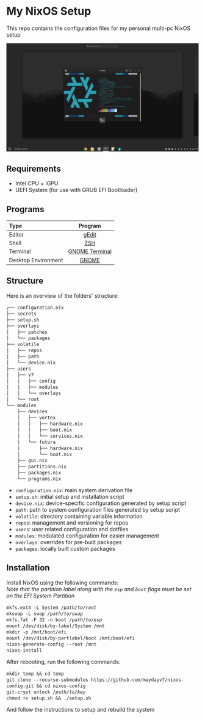 # My NixOS Setup
This repo contains the configuration files for my personal multi-pc NixOS setup

![desktop](./src/desktop.png)

## Requirements
+ Intel CPU + iGPU
+ UEFI System (for use with GRUB EFI Bootloader)

## Programs
| Type                | Program                     |
| :------------------ | :-------------------------: |
| Editor              | [gEdit](https://neovim.io/) |
| Shell               | [ZSH](https://www.zsh.org/) |
| Terminal            | [GNOME Terminal](https://gitlab.gnome.org/GNOME/gnome-terminal) |
| Desktop Environment | [GNOME](https://www.gnome.org/) |

## Structure

Here is an overview of the folders' structure:

```
┌── configuration.nix
├── secrets
├── setup.sh
├── overlays
│   ├── patches
│   └── packages
├── volatile
│   ├── repos
│   ├── path
│   └── device.nix
├── users
│   ├── v7
│   │   ├── config
│   │   ├── modules
│   │   └── overlays
│   └── root
└── modules
    ├── devices
    │   ├── vortex
    │   │   ├── hardware.nix
    │   │   ├── boot.nix
    │   │   └── services.nix
    │   └── futura
    │       ├── hardware.nix
    │       └── boot.nix
    ├── gui.nix
    ├── partitions.nix
    ├── packages.nix
    └── programs.nix
```

- `configuration.nix`: main system derivation file
- `setup.sh`: initial setup and installation script
- `device.nix`: device-specific configuration generated by setup script
- `path`: path to system configuration files generated by setup script
- `volatile`: directory containing variable information
- `repos`: management and versioning for repos
- `users`: user related configuration and dotfiles
- `modules`: modulated configuration for easier management
- `overlays`: overrides for pre-built packages
- `packages`: locally built custom packages

## Installation
Install NixOS using the following commands:  
*Note that the partition label along with the `esp` and `boot` flags must be set on the EFI System Partition*
<pre><code>mkfs.ext4 -L System <i>/path/to/root</i>
mkswap -L swap <i>/path/to/swap</i>
mkfs.fat -F 32 -n boot <i>/path/to/esp</i>
mount /dev/disk/by-label/System /mnt
mkdir -p /mnt/boot/efi
mount /dev/disk/by-partlabel/boot /mnt/boot/efi
nixos-generate-config --root /mnt
nixos-install
</code></pre>

After rebooting, run the following commands:
<pre><code>mkdir temp && cd temp
git clone --recurse-submodules https://github.com/maydayv7/nixos-config.git && cd nixos-config
git-crypt unlock <i>/path/to/key</i>
chmod +x setup.sh && ./setup.sh
</code></pre>
And follow the instructions to setup and rebuild the system